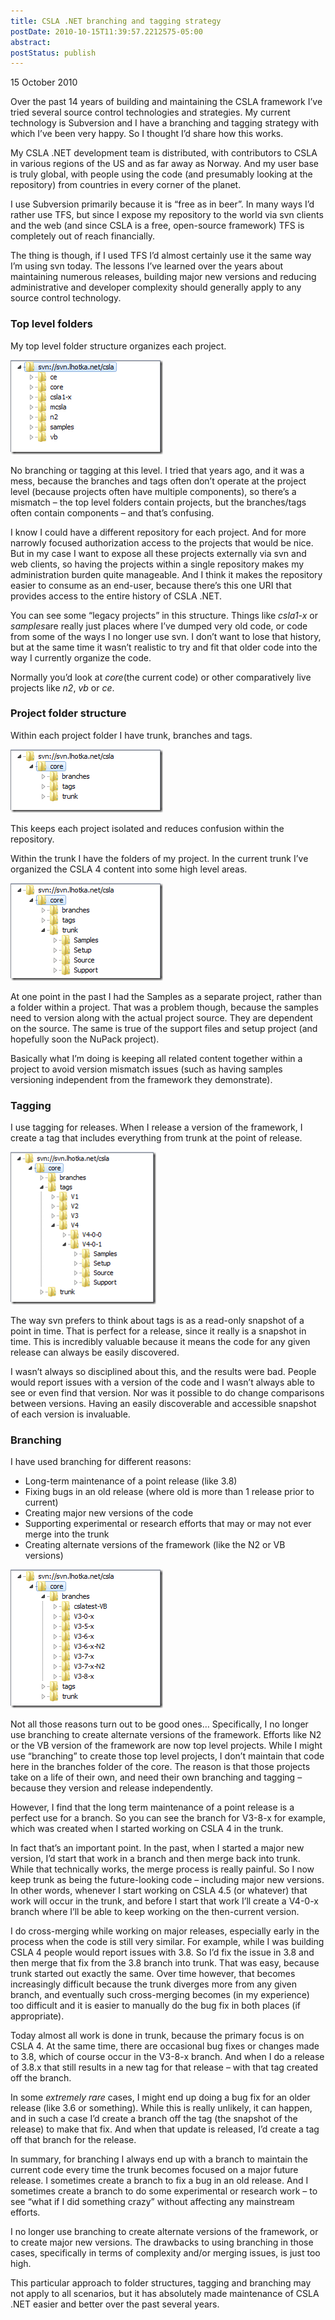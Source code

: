 ```yaml
---
title: CSLA .NET branching and tagging strategy
postDate: 2010-10-15T11:39:57.2212575-05:00
abstract: 
postStatus: publish
---
```

15 October 2010

Over the past 14 years of building and maintaining the CSLA framework I’ve tried several source control technologies and strategies. My current technology is Subversion and I have a branching and tagging strategy with which I’ve been very happy. So I thought I’d share how this works.

My CSLA .NET development team is distributed, with contributors to CSLA in various regions of the US and as far away as Norway. And my user base is truly global, with people using the code (and presumably looking at the repository) from countries in every corner of the planet.

I use Subversion primarily because it is “free as in beer”. In many ways I’d rather use TFS, but since I expose my repository to the world via svn clients and the web (and since CSLA is a free, open-source framework) TFS is completely out of reach financially.

The thing is though, if I used TFS I’d almost certainly use it the same way I’m using svn today. The lessons I’ve learned over the years about maintaining numerous releases, building major new versions and reducing administrative and developer complexity should generally apply to any source control technology.

### Top level folders

My top level folder structure organizes each project.

[![image](binary/Windows-Live-Writer/8fe1d36745c9_912A/image_thumb.png "image")](binary/Windows-Live-Writer/8fe1d36745c9_912A/image_2.png)

No branching or tagging at this level. I tried that years ago, and it was a mess, because the branches and tags often don’t operate at the project level (because projects often have multiple components), so there’s a mismatch – the top level folders contain projects, but the branches/tags often contain components – and that’s confusing.

I know I could have a different repository for each project. And for more narrowly focused authorization access to the projects that would be nice. But in my case I want to expose all these projects externally via svn and web clients, so having the projects within a single repository makes my administration burden quite manageable. And I think it makes the repository easier to consume as an end-user, because there’s this one URI that provides access to the entire history of CSLA .NET.

You can see some “legacy projects” in this structure. Things like *csla1-x* or *samples*are really just places where I’ve dumped very old code, or code from some of the ways I no longer use svn. I don’t want to lose that history, but at the same time it wasn’t realistic to try and fit that older code into the way I currently organize the code.

Normally you’d look at *core*(the current code) or other comparatively live projects like *n2*, *vb* or *ce*.

### Project folder structure

Within each project folder I have trunk, branches and tags.

[![image](binary/Windows-Live-Writer/8fe1d36745c9_912A/image_thumb_1.png "image")](binary/Windows-Live-Writer/8fe1d36745c9_912A/image_4.png)

This keeps each project isolated and reduces confusion within the repository.

Within the trunk I have the folders of my project. In the current trunk I’ve organized the CSLA 4 content into some high level areas.

[![image](binary/Windows-Live-Writer/8fe1d36745c9_912A/image_thumb_2.png "image")](binary/Windows-Live-Writer/8fe1d36745c9_912A/image_6.png)

At one point in the past I had the Samples as a separate project, rather than a folder within a project. That was a problem though, because the samples need to version along with the actual project source. They are dependent on the source. The same is true of the support files and setup project (and hopefully soon the NuPack project).

Basically what I’m doing is keeping all related content together within a project to avoid version mismatch issues (such as having samples versioning independent from the framework they demonstrate).

### Tagging

I use tagging for releases. When I release a version of the framework, I create a tag that includes everything from trunk at the point of release.

[![image](binary/Windows-Live-Writer/8fe1d36745c9_912A/image_thumb_3.png "image")](binary/Windows-Live-Writer/8fe1d36745c9_912A/image_8.png)

The way svn prefers to think about tags is as a read-only snapshot of a point in time. That is perfect for a release, since it really is a snapshot in time. This is incredibly valuable because it means the code for any given release can always be easily discovered.

I wasn’t always so disciplined about this, and the results were bad. People would report issues with a version of the code and I wasn’t always able to see or even find that version. Nor was it possible to do change comparisons between versions. Having an easily discoverable and accessible snapshot of each version is invaluable.

### Branching

I have used branching for different reasons:

- Long-term maintenance of a point release (like 3.8)
- Fixing bugs in an old release (where old is more than 1 release prior to current)
- Creating major new versions of the code
- Supporting experimental or research efforts that may or may not ever merge into the trunk
- Creating alternate versions of the framework (like the N2 or VB versions)


[![image](binary/Windows-Live-Writer/8fe1d36745c9_912A/image_thumb_4.png "image")](binary/Windows-Live-Writer/8fe1d36745c9_912A/image_10.png)

Not all those reasons turn out to be good ones… Specifically, I no longer use branching to create alternate versions of the framework. Efforts like N2 or the VB version of the framework are now top level projects. While I might use “branching” to create those top level projects, I don’t maintain that code here in the branches folder of the core. The reason is that those projects take on a life of their own, and need their own branching and tagging – because they version and release independently.

However, I find that the long term maintenance of a point release is a perfect use for a branch. So you can see the branch for V3-8-x for example, which was created when I started working on CSLA 4 in the trunk.

In fact that’s an important point. In the past, when I started a major new version, I’d start that work in a branch and then merge back into trunk. While that technically works, the merge process is really painful. So I now keep trunk as being the future-looking code – including major new versions. In other words, whenever I start working on CSLA 4.5 (or whatever) that work will occur in the trunk, and before I start that work I’ll create a V4-0-x branch where I’ll be able to keep working on the then-current version.

I do cross-merging while working on major releases, especially early in the process when the code is still very similar. For example, while I was building CSLA 4 people would report issues with 3.8. So I’d fix the issue in 3.8 and then merge that fix from the 3.8 branch into trunk. That was easy, because trunk started out exactly the same. Over time however, that becomes increasingly difficult because the trunk diverges more from any given branch, and eventually such cross-merging becomes (in my experience) too difficult and it is easier to manually do the bug fix in both places (if appropriate).

Today almost all work is done in trunk, because the primary focus is on CSLA 4. At the same time, there are occasional bug fixes or changes made to 3.8, which of course occur in the V3-8-x branch. And when I do a release of 3.8.x that still results in a new tag for that release – with that tag created off the branch.

In some *extremely rare* cases, I might end up doing a bug fix for an older release (like 3.6 or something). While this is really unlikely, it can happen, and in such a case I’d create a branch off the tag (the snapshot of the release) to make that fix. And when that update is released, I’d create a tag off that branch for the release.

In summary, for branching I always end up with a branch to maintain the current code every time the trunk becomes focused on a major future release. I sometimes create a branch to fix a bug in an old release. And I sometimes create a branch to do some experimental or research work – to see “what if I did something crazy” without affecting any mainstream efforts.

I no longer use branching to create alternate versions of the framework, or to create major new versions. The drawbacks to using branching in those cases, specifically in terms of complexity and/or merging issues, is just too high.

This particular approach to folder structures, tagging and branching may not apply to all scenarios, but it has absolutely made maintenance of CSLA .NET easier and better over the past several years.

